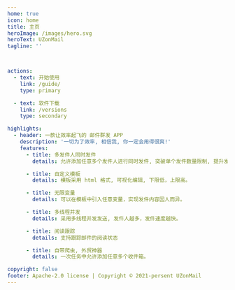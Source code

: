 ```yaml
---
home: true
icon: home
title: 主页
heroImage: /images/hero.svg
heroText: UZonMail
tagline: ''



actions:
  - text: 开始使用
    link: /guide/
    type: primary

  - text: 软件下载
    link: /versions
    type: secondary

highlights:
  - header: 一款让效率起飞的 邮件群发 APP
    description: '一切为了效率, 相信我, 你一定会用得很爽!'
    features:
      - title: 多发件人同时发件
        details: 允许添加任意多个发件人进行同时发件, 突破单个发件数量限制, 提升发件效率。

      - title: 自定义模板
        details: 模板采用 html 格式, 可视化编辑, 下限低，上限高。

      - title: 无限变量
        details: 可以在模板中引入任意变量，实现发件内容因人而异。

      - title: 多线程并发
        details: 采用多线程并发发送, 发件人越多，发件速度越快。

      - title: 阅读跟踪
        details: 支持跟踪邮件的阅读状态

      - title: 自带爬虫, 外贸神器
        details: 一次任务中允许添加任意多个收件箱。

copyright: false
footer: Apache-2.0 license | Copyright © 2021-persent UZonMail
---
```

